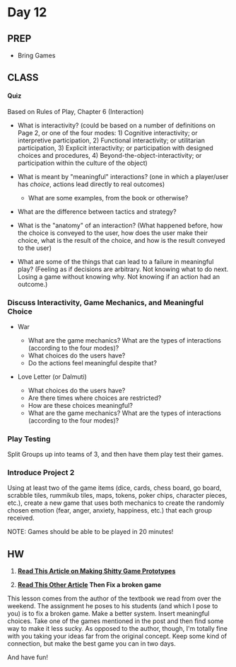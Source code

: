 Day 12
=======================================



PREP
---------------------------------------
- Bring Games



CLASS
---------------------------------------

#### Quiz
Based on Rules of Play, Chapter 6 (Interaction)
- What is interactivity? (could be based on a number of definitions on Page 2, or one of the four modes: 1) Cognitive interactivity; or interpretive participation, 2) Functional interactivity; or utilitarian participation, 3) Explicit interactivity; or participation with designed choices and procedures, 4) Beyond-the-object-interactivity; or participation within the culture of the object)

- What is meant by "meaningful" interactions? (one in which a player/user has *choice*, actions lead directly to real outcomes)
	- What are some examples, from the book or otherwise?

- What are the difference between tactics and strategy?


- What is the "anatomy" of an interaction? (What happened before, how the choice is conveyed to the user, how does the user make their choice, what is the result of the choice, and how is the result conveyed to the user)

- What are some of the things that can lead to a failure in meaningful play? (Feeling as if decisions are arbitrary. Not knowing what to do next. Losing a game without knowing why. Not knowing if an action had an outcome.)





### Discuss Interactivity, Game Mechanics, and Meaningful Choice


- War
	- What are the game mechanics? What are the types of interactions (according to the four modes)?
	- What choices do the users have?
	- Do the actions feel meaningful despite that?

- Love Letter (or Dalmuti)
	- What choices do the users have?
	- Are there times where choices are restricted?
	- How are these choices meaningful?
	- What are the game mechanics? What are the types of interactions (according to the four modes)?


### Play Testing
Split Groups up into teams of 3, and then have them play test their games.




### Introduce Project 2

Using at least two of the game items (dice, cards, chess board, go board, scrabble tiles, rummikub tiles, maps, tokens, poker chips, character pieces, etc.), create a new game that uses both mechanics to create the randomly chosen emotion (fear, anger, anxiety, happiness, etc.) that each group received.

NOTE: Games should be able to be played in 20 minutes!






HW
---------------------------------------

1. **[Read This Article on Making Shitty Game Prototypes](https://medium.com/maxistentialism-blog/prototyping-secret-hitler-4ef23ccf727b#.62fkcn630)**

2. **[Read This Other Article](https://ericzimmerman.wordpress.com/2014/08/11/how-i-teach-game-design-lesson-2-broken-games-and-meaningful-play/) Then Fix a broken game**

This lesson comes from the author of the textbook we read from over the weekend. The assignment he poses to his students (and which I pose to you) is to fix a broken game. Make a better system. Insert meaningful choices. Take one of the games mentioned in the post and then find some way to make it less sucky. As opposed to the author, though, I'm totally fine with you taking your ideas far from the original concept. Keep some kind of connection, but make the best game you can in two days.

And have fun!



	